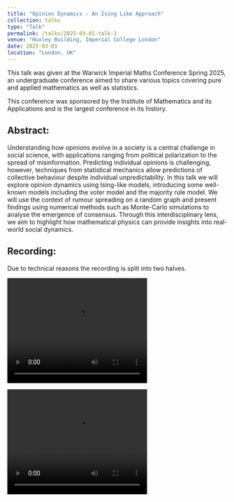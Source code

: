 ```yaml
---
title: "Opinion Dynamics - An Ising Like Approach"
collection: talks
type: "Talk"
permalink: /talks/2025-03-01-talk-1
venue: "Huxley Building, Imperial College London"
date: 2025-03-01
location: "London, UK"
---
```


This talk was given at the Warwick Imperial Maths Conference Spring 2025, an undergraduate conference aimed to share various topics covering pure and applied mathematics as well as statistics. 

This conference was sponsored by the Institute of Mathematics and its Applications and is the largest conference in its history.

## Abstract:

Understanding how opinions evolve in a society is a central challenge in social science, with applications ranging from political polarization to the spread of misinformation. Predicting individual opinions is challenging, however, techniques from statistical mechanics allow predictions of collective behaviour despite individual unpredictability. In this talk we will explore opinion dynamics using Ising-like models, introducing some well-known models including the voter model and the majority rule model. We will use the context of rumour spreading on a random graph and present findings using numerical methods such as Monte-Carlo simulations to analyse the emergence of consensus. Through this interdisciplinary lens, we aim to highlight how mathematical physics can provide insights into real-world social dynamics.

## Recording:

Due to technical reasons the recording is split into two halves.

<video src="/videos/0413_firsthalf.mov" width="320" height="240" controls></video>

<video src="/videos/0413_secondhalf.mov" width="320" height="240" controls></video>